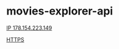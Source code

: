 # movies-explorer-api

[IP 178.154.223.149](http://178.154.223.149/api/)

[HTTPS](https://movies-explorer-ermolova.nomoredomains.club/api/)
